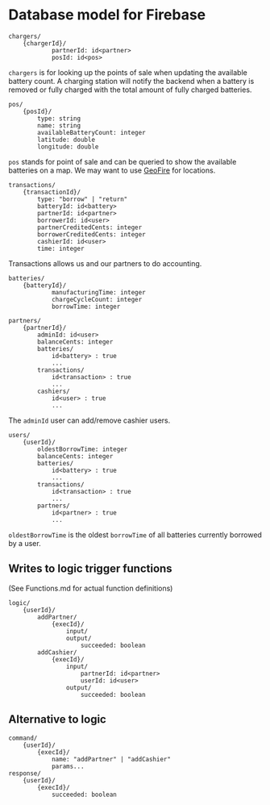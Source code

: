 # Database model for Firebase

```
chargers/
    {chargerId}/
			partnerId: id<partner>
			posId: id<pos>
```

`chargers` is for looking up the points of sale when updating the available battery count. A charging station will
notify the backend when a battery is removed or fully charged with the total amount of fully charged batteries.

```
pos/
	{posId}/
		type: string
		name: string
		availableBatteryCount: integer
		latitude: double
		longitude: double
```

`pos` stands for point of sale and can be queried to show the available batteries on a map. We may want to use
[GeoFire](https://github.com/firebase/geofire-js) for locations.

```
transactions/
	{transactionId}/
		type: "borrow" | "return"
		batteryId: id<battery>
		partnerId: id<partner>
		borrowerId: id<user>
		partnerCreditedCents: integer
		borrowerCreditedCents: integer
		cashierId: id<user>
		time: integer
```

Transactions allows us and our partners to do accounting.

```
batteries/
    {batteryId}/
			manufacturingTime: integer
			chargeCycleCount: integer
			borrowTime: integer
```

```
partners/
	{partnerId}/
    	adminId: id<user>
    	balanceCents: integer
		batteries/
    		id<battery> : true
	    	...
		transactions/
    		id<transaction> : true
	    	...
		cashiers/
    		id<user> : true
	    	...
```

The `adminId` user can add/remove cashier users.

```
users/
	{userId}/
		oldestBorrowTime: integer
		balanceCents: integer
		batteries/
    		id<battery> : true
	    	...
		transactions/
    		id<transaction> : true
	    	...
		partners/
    		id<partner> : true
	    	...
```

`oldestBorrowTime` is the oldest `borrowTime` of all batteries currently borrowed by a user.

## Writes to logic trigger functions

(See Functions.md for actual function definitions)

```
logic/
	{userId}/
		addPartner/
			{execId}/
				input/
				output/
					succeeded: boolean
		addCashier/
			{execId}/
				input/
					partnerId: id<partner>
					userId: id<user>
				output/
					succeeded: boolean
```

## Alternative to logic

```
command/
	{userId}/
		{execId}/
			name: "addPartner" | "addCashier"
			params...
response/
	{userId}/
		{execId}/
			succeeded: boolean
```
